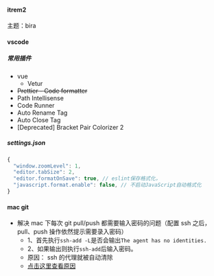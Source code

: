 #### itrem2

主题：bira

#### vscode

##### 常用插件

- vue
  - Vetur
- ~~Prettier - Code formatter~~
- Path Intellisense
- Code Runner
- Auto Rename Tag
- Auto Close Tag
- [Deprecated] Bracket Pair Colorizer 2
##### settings.json
```js
{
  "window.zoomLevel": 1,
  "editor.tabSize": 2,
  "editor.formatOnSave": true, // eslint保存格式化，
  "javascript.format.enable": false, // 不启动JavaScript自动格式化
}
```

#### mac git

- 解决 mac 下每次 git pull/push 都需要输入密码的问题（配置 ssh 之后，pull、push 操作依然提示需要录入密码）
  - 1、首先执行`ssh-add -L`是否会输出`The agent has no identities.`
  - 2、如果输出则执行`ssh-add`后输入密码。
  - 原因： ssh 的代理就被自动清除
  - [点击这里查看原因](https://blog.csdn.net/a5252145/article/details/112568578)
